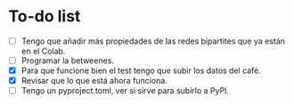 # To-do list

- [ ] Tengo que añadir más propiedades de las redes bipartites que ya están en el Colab.
- [ ] Programar la betweenes.
- [x] Para que funcione bien el test tengo que subir los datos del café.
- [x] Revisar que lo que está ahora funciona.
- [ ] Tengo un pyproject.toml, ver si sirve para subirlo a PyPI.
